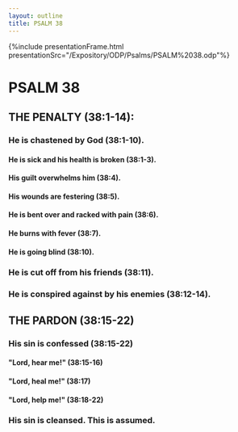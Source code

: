 ```yaml
---
layout: outline
title: PSALM 38
---
```

{%include presentationFrame.html presentationSrc="/Expository/ODP/Psalms/PSALM%2038.odp"%}

# PSALM 38 
## THE PENALTY (38:1-14): 
###  He is chastened by God (38:1-10). 
####  He is sick and his health is broken (38:1-3). 
####  His guilt overwhelms him (38:4). 
####  His wounds are festering (38:5). 
####  He is bent over and racked with pain (38:6). 
####  He burns with fever (38:7). 
####  He is going blind (38:10). 
###  He is cut off from his friends (38:11). 
###  He is conspired against by his enemies (38:12-14). 
## THE PARDON (38:15-22) 
###  His sin is confessed (38:15-22) 
####  \"Lord, hear me!\" (38:15-16) 
####  \"Lord, heal me!\" (38:17) 
####  \"Lord, help me!\" (38:18-22) 
###  His sin is cleansed. This is assumed. 
